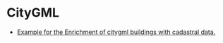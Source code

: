 # CityGML

* [Example for the Enrichment of citygml buildings with cadastral data.](CityGML_Building_Enrichment.md)
